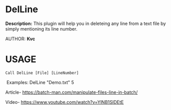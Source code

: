 # DelLine
**Description:**
This plugin will help you in deleteing any line from a text file by simply mentioning its line number.

AUTHOR:	**Kvc**

# USAGE

<code>Call DelLine [File] [LineNumber]</code>

​	Examples: 		DelLine "Demo.txt" 5

Article- https://batch-man.com/manipulate-files-line-in-batch/

Video- https://www.youtube.com/watch?v=YlNB1SlDEtE
